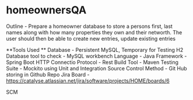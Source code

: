 # homeownersQA

Outline - Prepare a homeowner database to store a persons first, last names along with how many properties they own and their networth. The user should then be able to create new entries, update existing entries 

**Tools Used **
Database - Persistent MySQL, Temporary for Testing H2
Database tool to check - MySQL workbench
Language - Java
Framework - Spring Boot
HTTP Connectio Protocol - Rest
Build Tool - Maven
Testing Suite - Mockito using Unit and Integration
Source Control Method  - Git Hub storing in Github Repo
Jira Board - https://catalyse.atlassian.net/jira/software/projects/HOME/boards/6

SCM
